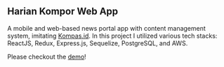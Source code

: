 ## Harian Kompor Web App

A mobile and web-based news portal app with content management system, imitating [Kompas.id](https://www.kompas.id/).
In this project I utilized various tech stacks: ReactJS, Redux, Express.js, Sequelize, PostgreSQL, and AWS.  
  
Please checkout the [demo](https://hariankompor.web.app/)!
